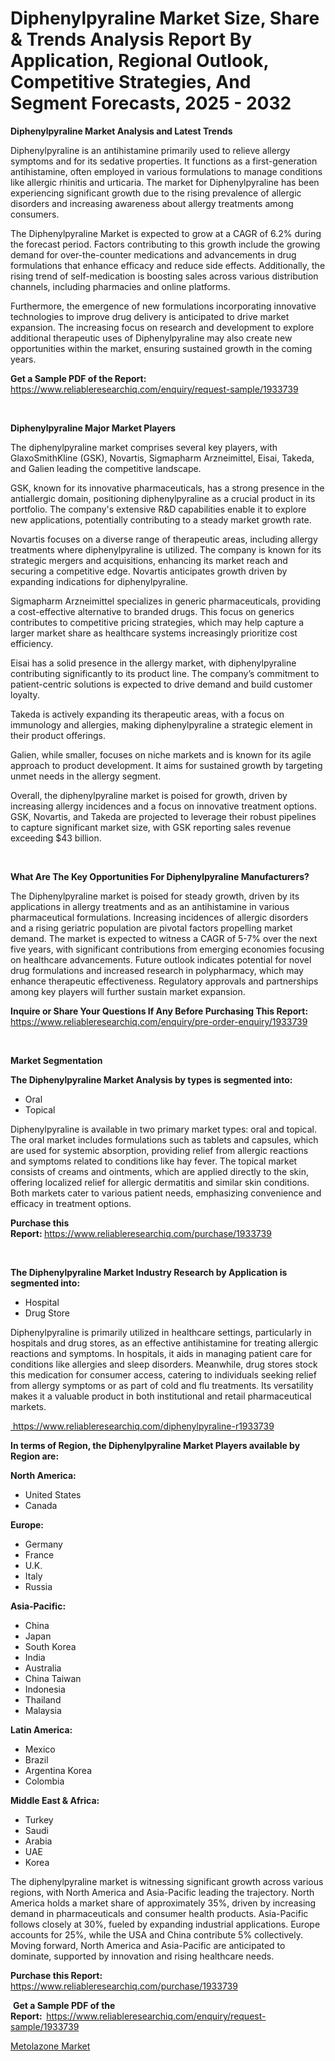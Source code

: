 <p><h1>Diphenylpyraline Market Size, Share & Trends Analysis Report By Application, Regional Outlook, Competitive Strategies, And Segment Forecasts, 2025 - 2032</h1></p><p><strong>Diphenylpyraline Market Analysis and Latest Trends</strong></p>
<p><p>Diphenylpyraline is an antihistamine primarily used to relieve allergy symptoms and for its sedative properties. It functions as a first-generation antihistamine, often employed in various formulations to manage conditions like allergic rhinitis and urticaria. The market for Diphenylpyraline has been experiencing significant growth due to the rising prevalence of allergic disorders and increasing awareness about allergy treatments among consumers.</p><p>The Diphenylpyraline Market is expected to grow at a CAGR of 6.2% during the forecast period. Factors contributing to this growth include the growing demand for over-the-counter medications and advancements in drug formulations that enhance efficacy and reduce side effects. Additionally, the rising trend of self-medication is boosting sales across various distribution channels, including pharmacies and online platforms.</p><p>Furthermore, the emergence of new formulations incorporating innovative technologies to improve drug delivery is anticipated to drive market expansion. The increasing focus on research and development to explore additional therapeutic uses of Diphenylpyraline may also create new opportunities within the market, ensuring sustained growth in the coming years.</p></p>
<p><strong>Get a Sample PDF of the Report:&nbsp;</strong> <a href="https://www.reliableresearchiq.com/enquiry/request-sample/1933739?utm_campaign=3051&utm_medium=2&utm_source=Github&utm_content=ia&utm_term=08032025&utm_id=diphenylpyraline">https://www.reliableresearchiq.com/enquiry/request-sample/1933739</a></p>
<p>&nbsp;</p>
<p><strong>Diphenylpyraline Major Market Players</strong></p>
<p><p>The diphenylpyraline market comprises several key players, with GlaxoSmithKline (GSK), Novartis, Sigmapharm Arzneimittel, Eisai, Takeda, and Galien leading the competitive landscape. </p><p>GSK, known for its innovative pharmaceuticals, has a strong presence in the antiallergic domain, positioning diphenylpyraline as a crucial product in its portfolio. The company's extensive R&D capabilities enable it to explore new applications, potentially contributing to a steady market growth rate.</p><p>Novartis focuses on a diverse range of therapeutic areas, including allergy treatments where diphenylpyraline is utilized. The company is known for its strategic mergers and acquisitions, enhancing its market reach and securing a competitive edge. Novartis anticipates growth driven by expanding indications for diphenylpyraline.</p><p>Sigmapharm Arzneimittel specializes in generic pharmaceuticals, providing a cost-effective alternative to branded drugs. This focus on generics contributes to competitive pricing strategies, which may help capture a larger market share as healthcare systems increasingly prioritize cost efficiency.</p><p>Eisai has a solid presence in the allergy market, with diphenylpyraline contributing significantly to its product line. The company’s commitment to patient-centric solutions is expected to drive demand and build customer loyalty.</p><p>Takeda is actively expanding its therapeutic areas, with a focus on immunology and allergies, making diphenylpyraline a strategic element in their product offerings. </p><p>Galien, while smaller, focuses on niche markets and is known for its agile approach to product development. It aims for sustained growth by targeting unmet needs in the allergy segment.</p><p>Overall, the diphenylpyraline market is poised for growth, driven by increasing allergy incidences and a focus on innovative treatment options. GSK, Novartis, and Takeda are projected to leverage their robust pipelines to capture significant market size, with GSK reporting sales revenue exceeding $43 billion.</p></p>
<p>&nbsp;</p>
<p><strong>What Are The Key Opportunities For Diphenylpyraline Manufacturers?</strong></p>
<p><p>The Diphenylpyraline market is poised for steady growth, driven by its applications in allergy treatments and as an antihistamine in various pharmaceutical formulations. Increasing incidences of allergic disorders and a rising geriatric population are pivotal factors propelling market demand. The market is expected to witness a CAGR of 5-7% over the next five years, with significant contributions from emerging economies focusing on healthcare advancements. Future outlook indicates potential for novel drug formulations and increased research in polypharmacy, which may enhance therapeutic effectiveness. Regulatory approvals and partnerships among key players will further sustain market expansion.</p></p>
<p><strong>Inquire or Share Your Questions If Any Before Purchasing This Report:</strong> <a href="https://www.reliableresearchiq.com/enquiry/pre-order-enquiry/1933739?utm_campaign=3051&utm_medium=2&utm_source=Github&utm_content=ia&utm_term=08032025&utm_id=diphenylpyraline">https://www.reliableresearchiq.com/enquiry/pre-order-enquiry/1933739</a></p>
<p>&nbsp;</p>
<p><strong>Market Segmentation</strong></p>
<p><strong>The Diphenylpyraline Market Analysis by types is segmented into:</strong></p>
<p><ul><li>Oral</li><li>Topical</li></ul></p>
<p><p>Diphenylpyraline is available in two primary market types: oral and topical. The oral market includes formulations such as tablets and capsules, which are used for systemic absorption, providing relief from allergic reactions and symptoms related to conditions like hay fever. The topical market consists of creams and ointments, which are applied directly to the skin, offering localized relief for allergic dermatitis and similar skin conditions. Both markets cater to various patient needs, emphasizing convenience and efficacy in treatment options.</p></p>
<p><strong>Purchase this Report:&nbsp;</strong><a href="https://www.reliableresearchiq.com/purchase/1933739?utm_campaign=3051&utm_medium=2&utm_source=Github&utm_content=ia&utm_term=08032025&utm_id=diphenylpyraline">https://www.reliableresearchiq.com/purchase/1933739</a></p>
<p>&nbsp;</p>
<p><strong>The Diphenylpyraline Market Industry Research by Application is segmented into:</strong></p>
<p><ul><li>Hospital</li><li>Drug Store</li></ul></p>
<p><p>Diphenylpyraline is primarily utilized in healthcare settings, particularly in hospitals and drug stores, as an effective antihistamine for treating allergic reactions and symptoms. In hospitals, it aids in managing patient care for conditions like allergies and sleep disorders. Meanwhile, drug stores stock this medication for consumer access, catering to individuals seeking relief from allergy symptoms or as part of cold and flu treatments. Its versatility makes it a valuable product in both institutional and retail pharmaceutical markets.</p></p>
<p><a href="https://www.reliableresearchiq.com/diphenylpyraline-r1933739?utm_campaign=3051&utm_medium=2&utm_source=Github&utm_content=ia&utm_term=08032025&utm_id=diphenylpyraline">&nbsp;https://www.reliableresearchiq.com/diphenylpyraline-r1933739</a></p>
<p><strong>In terms of Region, the Diphenylpyraline Market Players available by Region are:</strong></p>
<p>
    <p> <strong> North America: </strong>
        <ul>
            <li>United States</li>
            <li>Canada</li>
        </ul>
        </p> 
    <p> <strong> Europe: </strong>
        <ul>
            <li>Germany</li>
            <li>France</li>
            <li>U.K.</li>
            <li>Italy</li>
            <li>Russia</li>
        </ul>
        </p> 
    <p> <strong> Asia-Pacific: </strong>
        <ul>
            <li>China</li>
            <li>Japan</li>
            <li>South Korea</li>
            <li>India</li>
            <li>Australia</li>
            <li>China Taiwan</li>
            <li>Indonesia</li>
            <li>Thailand</li>
            <li>Malaysia</li>
        </ul>
        </p> 
    <p> <strong> Latin America: </strong>
        <ul>
            <li>Mexico</li>
            <li>Brazil</li>
            <li>Argentina Korea</li>
            <li>Colombia</li>
        </ul>
        </p> 
    <p> <strong> Middle East & Africa: </strong>
        <ul>
            <li>Turkey</li>
            <li>Saudi</li>
            <li>Arabia</li>
            <li>UAE</li>
            <li>Korea</li>
        </ul>
    </p>
    </p>
<p><p>The diphenylpyraline market is witnessing significant growth across various regions, with North America and Asia-Pacific leading the trajectory. North America holds a market share of approximately 35%, driven by increasing demand in pharmaceuticals and consumer health products. Asia-Pacific follows closely at 30%, fueled by expanding industrial applications. Europe accounts for 25%, while the USA and China contribute 5% collectively. Moving forward, North America and Asia-Pacific are anticipated to dominate, supported by innovation and rising healthcare needs.</p></p>
<p><strong>Purchase this Report: </strong><a href="https://www.reliableresearchiq.com/purchase/1933739?utm_campaign=3051&utm_medium=2&utm_source=Github&utm_content=ia&utm_term=08032025&utm_id=diphenylpyraline">https://www.reliableresearchiq.com/purchase/1933739</a></p>
<p>&nbsp;<strong>Get a Sample PDF of the Report:&nbsp;&nbsp;</strong><a href="https://www.reliableresearchiq.com/enquiry/request-sample/1933739?utm_campaign=3051&utm_medium=2&utm_source=Github&utm_content=ia&utm_term=08032025&utm_id=diphenylpyraline">https://www.reliableresearchiq.com/enquiry/request-sample/1933739</a></p>
<p><strong></strong></p>
<p><p><a href="https://github.com/deyniphytic/Market-Research-Report-List-1/blob/main/metolazone-market.md?utm_campaign=3051&utm_medium=2&utm_source=Github&utm_content=ia&utm_term=08032025&utm_id=diphenylpyraline">Metolazone Market</a></p></p>